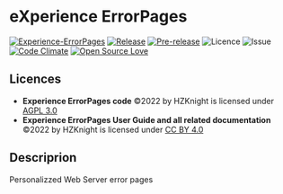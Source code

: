 eXperience ErrorPages
=====================
[![Experience-ErrorPages](https://github.com/HZKnight/Experience-ErrorPages/workflows/PHP%20Composer/badge.svg)](https://github.com/HZKnight/Experience-ErrorPages/actions)
[![Release](https://img.shields.io/github/release/HZKnight/Experience-ErrorPages.svg)](https://github.com/HZKnight/Experience-ErrorPages/releases/latest) 
[![Pre-release](https://img.shields.io/github/tag-pre/HZKnight/Experience-ErrorPages.svg?label=pre-release)]([https://github.com/HZKnight/Experience-ErrorPages/releases/tag/v0.2.1](https://github.com/HZKnight/Experience-GuestBook/releases/tag/v0.2.1))
![Licence](https://img.shields.io/github/license/HZKnight/Experience-ErrorPages.svg)
![Issue](https://img.shields.io/github/issues/HZKnight/Experience-ErrorPages.svg)
[![Code Climate](https://codeclimate.com/github/HZKnight/Experience-ErrorPages/badges/gpa.svg)](https://codeclimate.com/github/HZKnight/Experience-ErrorPages)
[![Open Source Love](https://badges.frapsoft.com/os/v1/open-source.svg?v=103)](https://github.com/ellerbrock/open-source-badges/)

Licences
-------------------------
- **Experience ErrorPages code** ©2022 by HZKnight is licensed under [AGPL 3.0](https://www.gnu.org/licenses/agpl-3.0.html)
- **Experience ErrorPages User Guide and all related documentation** ©2022 by HZKnight is licensed under [CC BY 4.0](https://creativecommons.org/licenses/by/4.0/?ref=chooser-v1)

Descriprion
-------------------------
Personalizzed Web Server error pages
